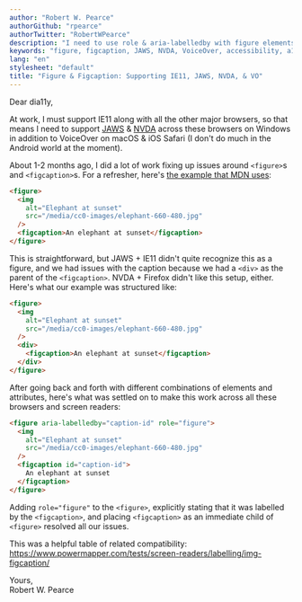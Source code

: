 ```yaml
---
author: "Robert W. Pearce"
authorGithub: "rpearce"
authorTwitter: "RobertWPearce"
description: "I need to use role & aria-labelledby with figure elements in order for all screen readers across all browsers to recognize the figure and figcaption correctly."
keywords: "figure, figcaption, JAWS, NVDA, VoiceOver, accessibility, a11y, dear-dia11y"
lang: "en"
stylesheet: "default"
title: "Figure & Figcaption: Supporting IE11, JAWS, NVDA, & VO"
---
```


Dear dia11y,

At work, I must support IE11 along with all the other major browsers, so that
means I need to support
[JAWS](https://www.freedomscientific.com/products/software/jaws/) &
[NVDA](https://www.nvaccess.org/download/) across these browsers on Windows in
addition to VoiceOver on macOS & iOS Safari (I don't do much in the Android
world at the moment).

About 1-2 months ago, I did a lot of work fixing up issues around `<figure>`s
and `<figcaption>`s. For a refresher, here's
[the example that MDN uses](https://developer.mozilla.org/en-US/docs/Web/HTML/Element/figcaption):

```html
<figure>
  <img
    alt="Elephant at sunset"
    src="/media/cc0-images/elephant-660-480.jpg"
  />
  <figcaption>An elephant at sunset</figcaption>
</figure>
```

This is straightforward, but JAWS + IE11 didn't quite recognize this as a
figure, and we had issues with the caption because we had a `<div>` as the
parent of the `<figcaption>`. NVDA + Firefox didn't like this setup, either.
Here's what our example was structured like:

```html
<figure>
  <img
    alt="Elephant at sunset"
    src="/media/cc0-images/elephant-660-480.jpg"
  />
  <div>
    <figcaption>An elephant at sunset</figcaption>
  </div>
</figure>
```

After going back and forth with different combinations of elements and
attributes, here's what was settled on to make this work across all these
browsers and screen readers:

```html
<figure aria-labelledby="caption-id" role="figure">
  <img
    alt="Elephant at sunset"
    src="/media/cc0-images/elephant-660-480.jpg"
  />
  <figcaption id="caption-id">
    An elephant at sunset
  </figcaption>
</figure>
```

Adding `role="figure"` to the `<figure>`, explicitly stating that it was
labelled by the `<figcaption>`, and placing `<figcaption>` as an immediate child
of `<figure>` resolved all our issues.

This was a helpful table of related compatibility:
https://www.powermapper.com/tests/screen-readers/labelling/img-figcaption/

Yours,<br />
Robert W. Pearce

